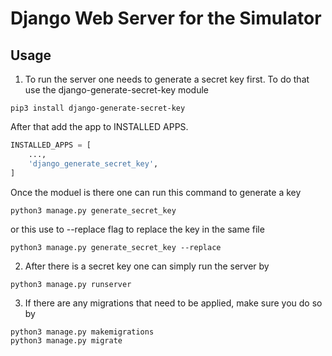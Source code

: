 # Django Web Server for the Simulator

Usage
------

1. To run the server one needs to generate a secret key first.
To do that use the django-generate-secret-key module 
```
pip3 install django-generate-secret-key
```
After that add the app to INSTALLED APPS.
```py
INSTALLED_APPS = [
    ...,
    'django_generate_secret_key',
]
```
Once the moduel is there one can run this command to generate a key
```
python3 manage.py generate_secret_key
```
or this use to --replace flag to replace the key in the same file
```
python3 manage.py generate_secret_key --replace
```

2. After there is a secret key one can simply run the server by
```
python3 manage.py runserver
```

3. If there are any migrations that need to be applied, make sure you do so by
```
python3 manage.py makemigrations
python3 manage.py migrate
```
